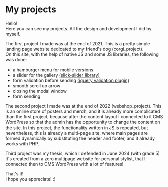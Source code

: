 # My projects
Hello!  
Here you can see my projects. All the design and development I did by myself.  

The first project I made was at the end of 2021. This is a pretty simple landing page website dedicated to my friend's dog (corgi_project).  
On this site, with the help of native JS and some JS libraries, the following was done:  
* a hamburger menu for mobile versions 
* a slider for the gallery [(slick-slider library)](https://kenwheeler.github.io/slick/)
* form validation before sending [(jquery validation plugin)](https://jqueryvalidation.org/)
* smooth scroll up arrow
* closing the modal window 
* form sending  
  
The second project I made was at the end of 2022 (webshop_project). This is an online store of posters and merch, and it is already more complicated than the first project, because after the content layout I connected to it CMS WordPress so that the admin has the opportunity to change the content on the site. In this project, the functionality written in JS is repeated, but nevertheless, this is already a multi-page site, where main pages are formed dynamically by substituting the header and footer, and it already works with PHP.

Third project was my thesis, which I defended in June 2024 (with grade 5)
It's created from a zero multipage website for personal stylist, that I connected then to CMS WordPress with a lot of features!

That's it!  
I hope you appreciate! :)
